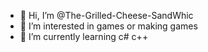 - 👋 Hi, I’m @The-Grilled-Cheese-SandWhic
- 👀 I’m interested in games or making games 
- 🌱 I’m currently learning c# c++

<!---
The-Grilled-Cheese-SandWhic/The-Grilled-Cheese-SandWhic is a ✨ special ✨ repository because its `README.md` (this file) appears on your GitHub profile.
You can click the Preview link to take a look at your changes.
--->
